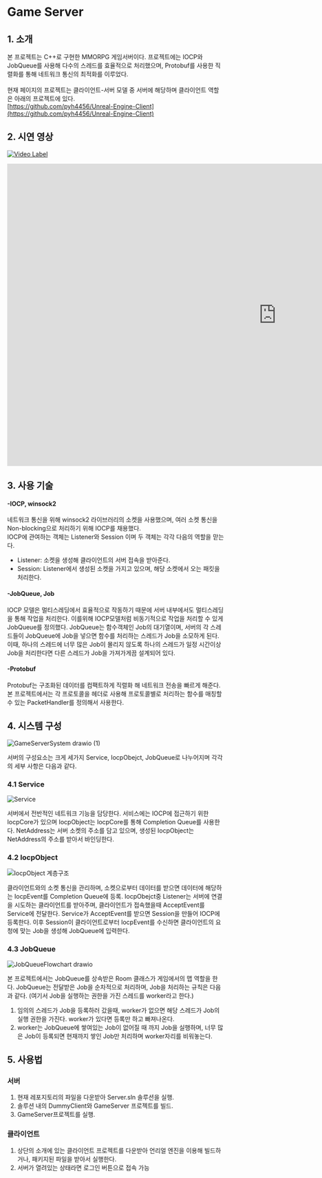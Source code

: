 # Game Server
## 1. 소개
본 프로젝트는 C++로 구현한 MMORPG 게임서버이다. 프로젝트에는 IOCP와 JobQueue를 사용해 다수의 스레드를 효율적으로 처리했으며, Protobuf를 사용한 직렬화를 통해 네트워크 통신의 최적화를 이루었다.<br><br>
현재 페이지의 프로젝트는 클라이언트-서버 모델 중 서버에 해당하며 클라이언트 역할은 아래의 프로젝트에 있다.<br>
[https://github.com/pyh4456/Unreal-Engine-Client](https://github.com/pyh4456/Unreal-Engine-Client)<br>

## 2. 시연 영상
[![Video Label](http://img.youtube.com/vi/73F0t-Co-v4/0.jpg)](https://youtu.be/73F0t-Co-v4)
<iframe width="1250" height="703" src="https://www.youtube.com/embed/m0CNrVMPunQ" title="MMO Server 테스트" frameborder="0" allow="accelerometer; autoplay; clipboard-write; encrypted-media; gyroscope; picture-in-picture; web-share" referrerpolicy="strict-origin-when-cross-origin" allowfullscreen></iframe>

## 3. 사용 기술
#### -IOCP, winsock2
네트워크 통신을 위해 winsock2 라이브러리의 소켓을 사용했으며, 여러 소켓 통신을 Non-blocking으로 처리하기 위해 IOCP를 채용했다.<br>
IOCP에 관여하는 객체는 Listener와 Session 이며 두 객체는 각각 다음의 역할을 맏는다.
 - Listener: 소켓을 생성해 클라이언트의 서버 접속을 받아준다.
 - Session: Listener에서 생성된 소켓을 가지고 있으며, 해당 소켓에서 오는 패킷을 처리한다.
 
#### -JobQueue, Job
IOCP 모델은 멀티스레딩에서 효율적으로 작동하기 때문에 서버 내부에서도 멀티스레딩을 통해 작업을 처리한다. 이를위해 IOCP모델처럼 비동기적으로 작업을 처리할 수 있게 JobQueue를 정의했다.
JobQueue는 함수객체인 Job의 대기열이며, 서버의 각 스레드들이 JobQueue에 Job을 넣으면 함수를 처리하는 스레드가 Job을 소모하게 된다. 이때, 하나의 스레드에 너무 많은 Job이 몰리지 않도록 하나의 스레드가 일정 시간이상 Job을 처리한다면 다른 스레드가 Job을 가져가게끔 설계되어 있다.

#### -Protobuf
Protobuf는 구조화된 데이터를 컴팩트하게 직렬화 해 네트워크 전송을 빠르게 해준다. 본 프로젝트에서는 각 프로토콜을 헤더로 사용해 프로토콜별로 처리하는 함수를 매칭할 수 있는 PacketHandler를 정의해서 사용한다.

## 4. 시스템 구성
![GameServerSystem drawio (1)](https://github.com/pyh4456/GameServer/assets/62279820/a3aa9753-9df7-461e-92c5-cb043e38663e)

서버의 구성요소는 크게 세가지 Service, IocpObejct, JobQueue로 나누어지며 각각의 세부 사항은 다음과 같다.
### 4.1 Service
![Service](https://github.com/pyh4456/GameServer/assets/62279820/e3f70c45-8ac5-4eb0-9921-3becb0872da9)

서버에서 전반적인 네트워크 기능을 담당한다. 서비스에는 IOCP에 접근하기 위한 IocpCore가 있으며 IocpObject는 IocpCore를 통해 Completion Queue를 사용한다. NetAddress는 서버 소켓의 주소를 담고 있으며, 생성된 IocpObject는 NetAddress의 주소를 받아서 바인딩한다.

### 4.2 IocpObject
![IocpObject 계층구조](https://github.com/pyh4456/GameServer/assets/62279820/73284d82-598b-4c88-9ff7-1a36b77a26ea)

클라이언트와의 소켓 통신을 관리하며, 소켓으로부터 데이터를 받으면 데이터에 해당하는 IocpEvent를 Completion Queue에 등록. IocpObejct중 Listener는 서버에 연결을 시도하는 클라이언트를 받아주며, 클라이언트가 접속했을때 AcceptEvent를 Service에 전달한다.
Service가 AcceptEvent를 받으면 Session을 만들어 IOCP에 등록한다. 이후 Session이 클라이언트로부터 IocpEvent를 수신하면 클라이언트의 요청에 맞는 Job을 생성해 JobQueue에 입력한다.<br>
### 4.3 JobQueue
![JobQueueFlowchart drawio](https://github.com/pyh4456/GameServer/assets/62279820/f8f3c97e-9a9d-428c-bb2b-9388f6cf488f)

본 프로젝트에서는 JobQueue를 상속받은 Room 클래스가 게임에서의 맵 역할을 한다. 
JobQueue는 전달받은 Job을 순차적으로 처리하며, Job을 처리하는 규칙은 다음과 같다. (여기서 Job을 실행하는 권한을 가진 스레드를 worker라고 한다.)
1. 임의의 스레드가 Job을 등록하러 갔을때, worker가 없으면 해당 스레드가 Job의 실행 권한을 가진다. worker가 있다면 등록만 하고 빠져나온다.
2. worker는 JobQueue에 쌓여있는 Job이 없어질 때 까지 Job을 실행하며, 너무 많은 Job이 등록되면 현재까지 쌓인 Job만 처리하며 worker자리를 비워놓는다.

## 5. 사용법
### 서버
1. 현재 레포지토리의 파일을 다운받아 Server.sln 솔루션을 실행.
2. 솔루션 내의 DummyClient와 GameServer 프로젝트를 빌드.
3. GameServer프로젝트를 실행.

### 클라이언트
1. 상단의 소개에 있는 클라이언트 프로젝트를 다운받아 언리얼 엔진을 이용해 빌드하거나, 패키지된 파일을 받아서 실행한다.
2. 서버가 열려있는 상태라면 로그인 버튼으로 접속 가능  
